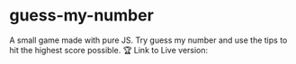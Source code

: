 # guess-my-number
A small game made with pure JS. Try guess my number and use the tips to hit the highest score possible. 🏆
Link to Live version:
